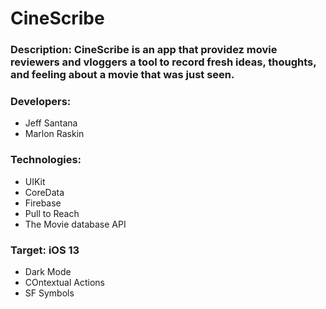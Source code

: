 # CineScribe

### Description: CineScribe is an app that providez movie reviewers and vloggers a tool to record fresh ideas, thoughts, and feeling about a movie that was just seen.

### Developers:
  * Jeff Santana
  * Marlon Raskin
  
### Technologies:
  * UIKit
  * CoreData
  * Firebase
  * Pull to Reach
  * The Movie database API
  
### Target: iOS 13
  * Dark Mode
  * COntextual Actions
  * SF Symbols
  

